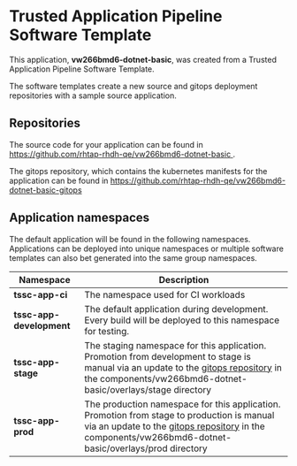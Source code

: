 # Trusted Application Pipeline Software Template

This application, **vw266bmd6-dotnet-basic**, was created from a Trusted Application Pipeline Software Template.

The software templates create a new source and gitops deployment repositories with a sample source application. 

## Repositories

The source code for your application can be found in [https://github.com/rhtap-rhdh-qe/vw266bmd6-dotnet-basic ](https://github.com/rhtap-rhdh-qe/vw266bmd6-dotnet-basic ).
 
The gitops repository, which contains the kubernetes manifests for the application can be found in 
[https://github.com/rhtap-rhdh-qe/vw266bmd6-dotnet-basic-gitops ](https://github.com/rhtap-rhdh-qe/vw266bmd6-dotnet-basic-gitops ) 

## Application namespaces 

The default application will be found in the following namespaces. Applications can be deployed into unique namespaces or multiple software templates can also bet generated into the same group namespaces.  

|  Namespace   |  Description   |  
| -------- | -------- |
| **tssc-app-ci** | The namespace used for CI workloads |
| **tssc-app-development** | The default application during development. Every build will be deployed to this namespace for testing. |
| **tssc-app-stage** | The staging namespace for this application. Promotion from development to stage is manual via an update to the [gitops repository](https://github.com/rhtap-rhdh-qe/vw266bmd6-dotnet-basic-gitops ) in the components/vw266bmd6-dotnet-basic/overlays/stage directory |
| **tssc-app-prod** | The production namespace for this application. Promotion from stage to production is manual via an update to the [gitops repository](https://github.com/rhtap-rhdh-qe/vw266bmd6-dotnet-basic-gitops ) in the components/vw266bmd6-dotnet-basic/overlays/prod directory |